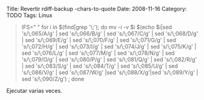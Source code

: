 Title: Revertir rdiff-backup -chars-to-quote
Date: 2008-11-16
Category: TODO
Tags: Linux

> IFS=" " for i in \$(find|grep '\\;'); do mv -i -v \$i \$(echo \$i|sed 's/\\;065/A/g' | sed 's/\\;066/B/g' | sed 's/\\;067/C/g' | sed
> 's/\\;068/D/g' | sed 's/\\;069/E/g' | sed 's/\\;070/F/g' | sed 's/\\;071/G/g' | sed 's/\\;072/H/g' | sed 's/\\;073/I/g' | sed
> 's/\\;074/J/g' | sed 's/\\;075/K/g' | sed 's/\\;076/L/g' | sed 's/\\;077/M/g' | sed 's/\\;078/N/g' | sed 's/\\;079/O/g' | sed
> 's/\\;080/P/g' | sed 's/\\;081/Q/g' | sed 's/\\;082/R/g' | sed 's/\\;083/S/g' | sed 's/\\;084/T/g' | sed 's/\\;085/U/g' | sed
> 's/\\;086/V/g' | sed 's/\\;087/W/g' |sed 's/\\;088/X/g'|sed 's/\\;089/Y/g' | sed 's/\\;090/Z/g') ; done

Ejecutar varias veces.
